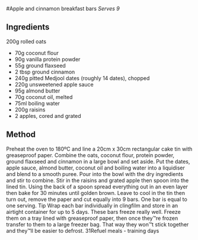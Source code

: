 
#Apple and cinnamon breakfast bars
_Serves 9_
## Ingredients
200g rolled oats
* 70g coconut flour
* 90g vanilla protein powder
* 55g ground flaxseed
* 2 tbsp ground cinnamon
* 240g pitted Medjool dates (roughly 14 dates), chopped
* 220g unsweetened apple sauce
* 95g almond butter
* 70g coconut oil, melted
* 75ml boiling water
* 200g raisins
* 2 apples, cored and grated
## Method
Preheat the oven to 180ºC and line a 20cm x 30cm rectangular 
cake tin with greaseproof paper. Combine the oats, coconut 
flour, protein powder, ground flaxseed and cinnamon in a large 
bowl and set aside.
Put the dates, apple sauce, almond butter, coconut oil and 
boiling water into a liquidiser and blend to a smooth puree. Pour 
into the bowl with the dry ingredients and stir to combine. Stir in 
the raisins and grated apple then spoon into the lined tin. Using 
the back of a spoon spread everything out in an even layer then 
bake for 30 minutes until golden brown.
Leave to cool in the tin then turn out, remove the paper and cut 
equally into 9 bars. One bar is equal to one serving.
Tip
Wrap each bar individually in clingfilm and store in an airtight 
container for up to 5 days.
These bars freeze really well. Freeze them on a tray lined with 
greaseproof paper, then once they™re frozen transfer to them 
to a large freezer bag. That way they won™t stick together and 
they™ll be easier to defrost.
31Refuel meals - training days

